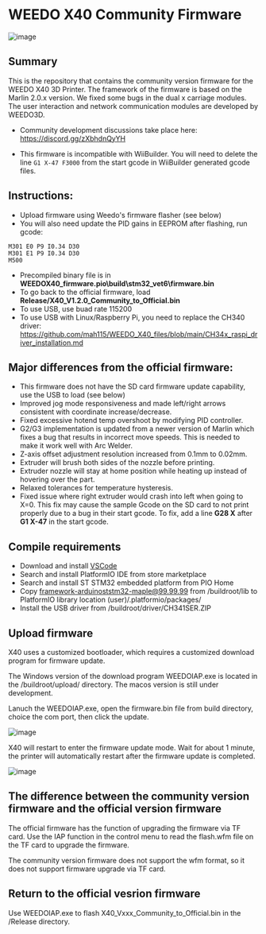 # WEEDO X40 Community Firmware
![image](http://www.weedo.ltd/wp-content/uploads/2021/04/970x300-ABanner1.jpg)

## Summary
This is the repository that contains the community version firmware for the WEEDO X40 3D Printer.  The framework of the firmware is based on the Marlin 2.0.x version.  We fixed some bugs in the dual x carriage modules. The user interaction and network communication modules are developed by WEEDO3D.

- Community development discussions take place here: https://discord.gg/zXbhdnQyYH

- This firmware is incompatible with WiiBuilder.  You will need to delete the line ```G1 X-47 F3000``` from the start gcode in WiiBuilder generated gcode files.

## Instructions:
- Upload firmware using Weedo's firmware flasher (see below)
- You will also need update the PID gains in EEPROM after flashing, run gcode:
```
M301 E0 P9 I0.34 D30
M301 E1 P9 I0.34 D30
M500
```
- Precompiled binary file is in **WEEDOX40_firmware\.pio\build\stm32_vet6\firmware.bin**
- To go back to the official firmware, load **Release/X40_V1.2.0_Community_to_Official.bin**
- To use USB, use buad rate 115200
- To use USB with Linux/Raspberry Pi, you need to replace the CH340 driver: https://github.com/mah115/WEEDO_X40_files/blob/main/CH34x_raspi_driver_installation.md

## Major differences from the official firmware:
- This firmware does not have the SD card firmware update capability, use the USB to load (see below)
- Improved jog mode responsiveness and made left/right arrows consistent with coordinate increase/decrease.
- Fixed excessive hotend temp overshoot by modifying PID controller.
- G2/G3 implementation is updated from a newer version of Marlin which fixes a bug that results in incorrect move speeds.  This is needed to make it work well with Arc Welder.
- Z-axis offset adjustment resolution increased from 0.1mm to 0.02mm.
- Extruder will brush both sides of the nozzle before printing.
- Extruder nozzle will stay at home position while heating up instead of hovering over the part.
- Relaxed tolerances for temperature hysteresis.
- Fixed issue where right extruder would crash into left when going to X=0.  This fix may cause the sample Gcode on the SD card to not print properly due to a bug in their start gcode.  To fix, add a line **G28 X** after **G1 X-47** in the start gcode. 

## Compile requirements

- Download and install [VSCode](https://code.visualstudio.com/)
- Search and install PlatformIO IDE from store marketplace
- Search and install ST STM32 embedded platform from PIO Home
- Copy framework-arduinoststm32-maple@99.99.99 from /buildroot/lib to PlatformIO library location (user)/.platformio/packages/
- Install the USB driver from /buildroot/driver/CH341SER.ZIP

## Upload firmware

X40 uses a customized bootloader, which requires a customized download program for firmware update.  

The Windows version of the download program WEEDOIAP.exe is located in the /buildroot/upload/ directory. The macos version is still under development.

Lanuch the WEEDOIAP.exe, open the firmware.bin file from build directory, choice the com port, then click the update.

![image](http://www.weedo.ltd/wp-content/uploads/2021/04/weedoiap.png)

X40 will restart to enter the firmware update mode. Wait for about 1 minute, the printer will automatically restart after the firmware update is completed.

![image](http://www.weedo.ltd/wp-content/uploads/2021/04/iap.jpg)



## The difference between the community version firmware and the official version firmware

The official firmware has the function of upgrading the firmware via TF card. Use the IAP function in the control menu to read the flash.wfm file on the TF card to upgrade the firmware.

The community version firmware does not support the wfm format, so it does not support firmware upgrade via TF card.


## Return to the official vesrion firmware

Use WEEDOIAP.exe to flash X40_Vxxx_Community_to_Official.bin in the /Release directory.
